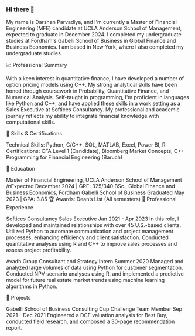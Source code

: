 ### Hi there 👋

My name is Darshan Parvadiya, and I'm currently a Master of Financial Engineering (MFE) candidate at UCLA Anderson School of Management, expected to graduate in December 2024. I completed my undergraduate studies at Fordham's Gabelli School of Business in Global Finance and Business Economics. I am based in New York, where I also completed my undergraduate studies.

📈 Professional Summary

With a keen interest in quantitative finance, I have developed a number of option pricing models using C++. My strong analytical skills have been honed through coursework in Probability, Quantitative Finance, and Numerical Analysis. Self-taught in programming, I'm proficient in languages like Python and C++, and have applied these skills in a work setting as a Sales Executive at Softices Consultancy. My professional and academic journey reflects my ability to integrate financial knowledge with computational skills.

🔨 Skills & Certifications

Technical Skills: Python, C/C++, SQL, MATLAB, Excel, Power BI, R
Certifications: CFA Level 1 (Candidate), Bloomberg Market Concepts, C++ Programming for Financial Engineering (Baruch)

🏫 Education

Master of Financial Engineering, UCLA Anderson School of Management
/nExpected December 2024 | GRE: 325/340
BSc., Global Finance and Business Economics, Fordham Gabelli School of Business
Graduated May 2023 | GPA: 3.85
🏆 Awards: Dean’s List (All semesters)
💼 Professional Experience

Softices Consultancy
Sales Executive
Jan 2021 - Apr 2023
In this role, I developed and maintained relationships with over 45 U.S.-based clients. Utilized Python to automate communication and project management processes, enhancing efficiency and client satisfaction. Conducted quantitative analyses using R and C++ to improve sales processes and assess project profitability.

Avadh Group
Consultant and Strategy Intern
Summer 2020
Managed and analyzed large volumes of data using Python for customer segmentation. Conducted NPV scenario analyses using R, and implemented a predictive model for future real estate market trends using machine learning algorithms in Python.

🌱 Projects

Gabelli School of Business Consulting Cup Challenge
Team Member
Sep 2021 - Dec 2021
Engineered a DCF valuation analysis for Best Buy, conducted field research, and composed a 30-page recommendation report.


